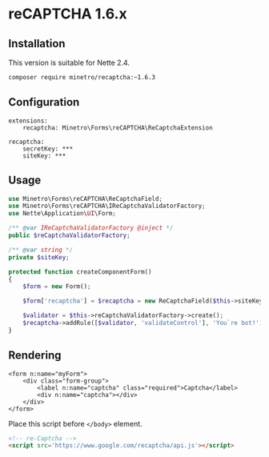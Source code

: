 # reCAPTCHA 1.6.x

## Installation

This version is suitable for Nette 2.4.

```bash
composer require minetro/recaptcha:~1.6.3
```

## Configuration

```neon
extensions:
	recaptcha: Minetro\Forms\reCAPTCHA\ReCaptchaExtension

recaptcha:
	secretKey: ***
	siteKey: ***
```

## Usage

```php
use Minetro\Forms\reCAPTCHA\ReCaptchaField;
use Minetro\Forms\reCAPTCHA\IReCaptchaValidatorFactory;
use Nette\Application\UI\Form;

/** @var IReCaptchaValidatorFactory @inject */
public $reCaptchaValidatorFactory;

/** @var string */
private $siteKey;

protected function createComponentForm()
{
	$form = new Form();

	$form['recaptcha'] = $recaptcha = new ReCaptchaField($this->siteKey, $label = NULL);

	$validator = $this->reCaptchaValidatorFactory->create();
	$recaptcha->addRule([$validator, 'validateControl'], 'You`re bot!');
}
```

## Rendering

```latte
<form n:name="myForm">
    <div class="form-group">
        <label n:name="captcha" class="required">Captcha</label>
        <div n:name="captcha"></div>
    </div>
</form>
```

Place this script before `</body>` element.

```html
<!-- re-Captcha -->
<script src='https://www.google.com/recaptcha/api.js'></script>
```
